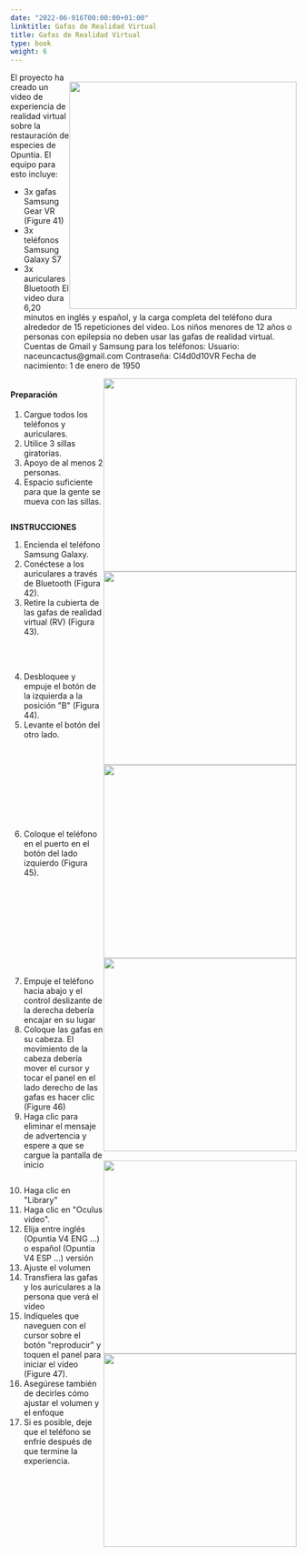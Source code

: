 ```yaml
---
date: "2022-06-016T00:00:00+01:00"
linktitle: Gafas de Realidad Virtual
title: Gafas de Realidad Virtual
type: book
weight: 6
---
```

<img src="/manuals/chapter1/Fig41.jpg" width=400 style="float: right; margin-top:1rem; margin-bottom:0rem;">

El proyecto ha creado un video de experiencia de realidad virtual sobre la restauración de especies de Opuntia. El equipo para esto incluye:
+ 3x gafas Samsung Gear VR (Figure 41)
+ 3x teléfonos Samsung Galaxy S7
+ 3x auriculares Bluetooth
El video dura 6,20 minutos en inglés y español, y la carga completa del teléfono dura alrededor de 15 repeticiones del video. Los niños menores de 12 años o personas con epilepsia no deben usar las gafas de realidad virtual.
Cuentas de Gmail y Samsung para los teléfonos:
Usuario: naceuncactus\@gmail.com
Contraseña: Cl4d0d10VR
Fecha de nacimiento: 1 de enero de 1950
<img/>

<img src="/manuals/chapter1/Fig42.jpg" width=340 style="float: right; margin-top:0rem; margin-bottom:0rem;">

#### Preparación 

1. Cargue todos los teléfonos y auriculares.
2. Utilice 3 sillas giratorias.
3. Apoyo de al menos 2 personas.
4. Espacio suficiente para que la gente se mueva con las sillas.
<img/>

<img src="/manuals/chapter1/Fig43.jpg" width=340 style="float: right; margin-top:0rem; margin-bottom:0rem;">

**INSTRUCCIONES**

1. Encienda el teléfono Samsung Galaxy.
2. Conéctese a los auriculares a través de Bluetooth (Figura 42).
3. Retire la cubierta de las gafas de realidad virtual (RV) (Figura 43).
<img/>

<p style='margin-top:3rem;'>
<img src="/manuals/chapter1/Fig44.jpg" width=340 style="float: right; margin-top:0rem; margin-bottom:0rem;">

4. Desbloquee y empuje el botón de la izquierda a la posición "B" (Figura 44).
5. Levante el botón del otro lado.
<img/>
</p>

<p style='margin-top:9rem;'>
<img src="/manuals/chapter1/Fig45.jpg" width=340 style="float: right; margin-top:0rem; margin-bottom:0rem;">

6. Coloque el teléfono en el puerto en el botón del lado izquierdo (Figura 45).
<img/>
</p>

<p style='margin-top:10rem; margin-bottom:0rem;'>
<img src="/manuals/chapter1/Fig46.jpg" width=340 style="float: right; margin-top:1rem; margin-bottom:0rem;">

7. Empuje el teléfono hacia abajo y el control deslizante de la derecha debería encajar en su lugar
8. Coloque las gafas en su cabeza. El movimiento de la cabeza debería mover el cursor y tocar el panel en el lado derecho de las gafas es hacer clic (Figure 46)
9. Haga clic para eliminar el mensaje de advertencia y espere a que se cargue la pantalla de inicio

<img/>
</p>

<p style='margin-top:0rem;'>
<img src="/manuals/chapter1/Fig47.jpg" width=340 style="float: right; margin-top:0rem; margin-bottom:0rem;">

10. Haga clic en "Library"
11. Haga clic en "Oculus video".
12. Elija entre inglés (Opuntia V4 ENG ...) o español (Opuntia V4 ESP ...) versión
13. Ajuste el volumen
14. Transfiera las gafas y los auriculares a la persona que verá el video
15. Indíqueles que naveguen con el cursor sobre el botón "reproducir" y toquen el panel para iniciar el video (Figure 47).
16. Asegúrese también de decirles cómo ajustar el volumen y el enfoque
17. Si es posible, deje que el teléfono se enfríe después de que termine la experiencia.
<img/>
